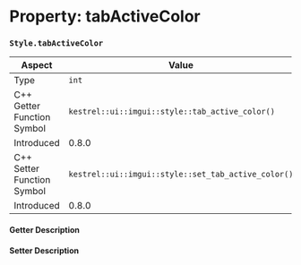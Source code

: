 
# Property: tabActiveColor
### `Style.tabActiveColor`

| Aspect | Value |
| --- | --- |
| Type | `int` |
| C++ Getter Function Symbol | `kestrel::ui::imgui::style::tab_active_color()` |
| Introduced | 0.8.0 |
| C++ Setter Function Symbol | `kestrel::ui::imgui::style::set_tab_active_color()` |
| Introduced | 0.8.0 |

#### Getter Description

#### Setter Description

